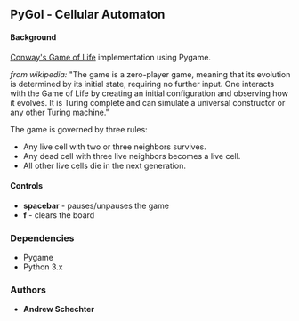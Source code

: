 ## PyGol - Cellular Automaton

#### Background
[Conway's Game of Life](https://en.wikipedia.org/wiki/Conway%27s_Game_of_Life) implementation using Pygame.

*from wikipedia:* "The game is a zero-player game, meaning that its evolution is determined by its initial state, requiring no further input. One interacts with the Game of Life by creating an initial configuration and observing how it evolves. It is Turing complete and can simulate a universal constructor or any other Turing machine."

The game is governed by three rules:
* Any live cell with two or three neighbors survives.
* Any dead cell with three live neighbors becomes a live cell.
* All other live cells die in the next generation. 

#### Controls
* **spacebar** - pauses/unpauses the game
* **f** - clears the board

### Dependencies
  * Pygame
  * Python 3.x
  
### Authors
* **Andrew Schechter**
  
  
  
